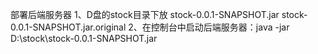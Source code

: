 部署后端服务器
  1、D盘的stock目录下放
    stock-0.0.1-SNAPSHOT.jar
    stock-0.0.1-SNAPSHOT.jar.original
  2、在控制台中启动后端服务器：java -jar D:\stock\stock-0.0.1-SNAPSHOT.jar
